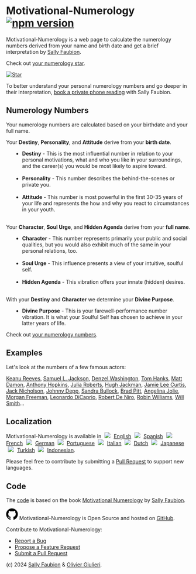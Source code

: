 # Motivational-Numerology [![npm version](https://img.shields.io/npm/v/motivational-numerology)](https://www.npmjs.com/package/motivational-numerology)

Motivational-Numerology is a web page to calculate the numerology numbers derived from your name and birth date and get a brief interpretation by [Sally Faubion](http://sallysnumbers.com/).

Check out [your numerology star](https://evoluteur.github.io/motivational-numerology/).

[![Star](https://raw.githubusercontent.com/evoluteur/motivational-numerology/master/pix/numerology-star-labels.gif)](https://evoluteur.github.io/motivational-numerology/)

To better understand your personal numerology numbers and go deeper in their interpretation, [book a private phone reading](https://sallysnumbers.com/services/) with Sally Faubion.

## Numerology Numbers

Your numerology numbers are calculated based on your birthdate and your full name.

Your **Destiny**, **Personality**, and **Attitude** derive from your **birth date**.

<ul style="margin-left:20px">
<li><strong>Destiny</strong> - <span>This is the most influential number in relation to your personal motivations, what and who you like in your surroundings, and the career(s) you would be most likely to aspire toward.
</span><br/><br/>

<li><strong>Personality</strong>
- <span>This number describes the behind-the-scenes or private you.
</span><br/><br/>

<li><strong>Attitude</strong>
- <span>This number is most powerful in the first 30-35 years of your life and represents the how and why you react to circumstances in your youth.
</span><br/><br/>
</ul>

 Your **Character**, **Soul Urge**, and **Hidden Agenda** derive from your **full name**.

<div style="padding-left:20px">
<ul>

<li><strong>Character</strong>
- <span>
This number represents primarily your public and social qualities, but you would also exhibit much of the same in your personal relations, too.
</span><br/><br/>

<li><strong>Soul Urge</strong>
- <span>
This influence presents a view of your intuitive, soulful self.
</span><br/><br/>

<li><strong>Hidden Agenda</strong>
- <span>
This vibration offers your innate (hidden) desires.
</span><br/><br/>

</div>


With your
**Destiny** and **Character** we determine your **Divine Purpose**.

<div style="padding-left:20px">
<ul>
<li><strong>Divine Purpose</strong>
- <span>
This is your farewell-performance number vibration. It is what your Soulful Self has chosen to achieve in your latter years of life.

</span>

 </div>

Check out [your numerology numbers](https://evoluteur.github.io/motivational-numerology/).


## Examples

Let's look at the numbers of a few famous actors:

[Keanu Reeves](https://evoluteur.github.io/motivational-numerology/?name=Keanu+Charles+Reeves&month=9&day=2&year=1964),
[Samuel L. Jackson](https://evoluteur.github.io/motivational-numerology/?name=Samuel+Leroy+Jackson&month=12&day=21&year=1948),
[Denzel Washington](https://evoluteur.github.io/motivational-numerology/?name=Denzel+Hayes+Washington+Junior&month=12&day=28&year=1954),
[Tom Hanks](https://evoluteur.github.io/motivational-numerology/?name=Thomas+Jeffrey+Hanks&month=7&day=9&year=1956),
[Matt Damon](https://evoluteur.github.io/motivational-numerology/?name=Matthew+Paige+Damon&month=8&day=8&year=1970),
[Anthony Hopkins](https://evoluteur.github.io/motivational-numerology/?name=Philip+Anthony+Hopkins&month=12&day=31&year=1937),
[Julia Roberts](https://evoluteur.github.io/motivational-numerology/?name=Julia+Fiona+Roberts&month=10&day=28&year=1967),
[Hugh Jackman](https://evoluteur.github.io/motivational-numerology/?name=Hugh+Michael+Jackman+AC&month=10&day=12&year=1968),
[Jamie Lee Curtis](https://evoluteur.github.io/motivational-numerology/?name=Jamie+Lee+Curtis&month=11&day=22&year=1958),
[Jack Nicholson](https://evoluteur.github.io/motivational-numerology/?name=John+Joseph+Nicholson&month=4&day=22&year=1937),
[Johnny Depp](https://evoluteur.github.io/motivational-numerology/?name=John+Christopher+Depp+II&month=6&day=9&year=1963),
[Sandra Bullock](https://evoluteur.github.io/motivational-numerology/?name=Sandra+Annette+Bullock&month=7&day=26&year=1964),
[Brad Pitt](https://evoluteur.github.io/motivational-numerology/?name=William+Bradley+Pitt&month=12&day=18&year=1963),
[Angelina Jolie](https://evoluteur.github.io/motivational-numerology/?name=Angelina+Jolie+Voight&month=6&day=4&year=1975),
[Morgan Freeman](https://evoluteur.github.io/motivational-numerology/?name=Morgan+Freeman&month=6&day=1&year=1937),
[Leonardo DiCaprio](https://evoluteur.github.io/motivational-numerology/?name=Leonardo+Wilhelm+DiCaprio&month=11&day=11&year=1974),
[Robert De Niro](https://evoluteur.github.io/motivational-numerology/?name=Robert+Anthony+De+Niro+Jr.&month=8&day=17&year=1943),
[Robin Williams](https://evoluteur.github.io/motivational-numerology/?name=Robin+McLaurin+Williams&month=7&day=21&year=1951),
[Will Smith](https://evoluteur.github.io/motivational-numerology/?name=Willard+Carroll+Smith+Jr.&month=9&day=25&year=1968)...


## Localization

Motivational-Numerology is available in <img src="https://evoluteur.github.io/motivational-numerology/pix/en.gif" style="margin:0 5px;"/> [English](https://evoluteur.github.io/motivational-numerology/)
<img src="https://evoluteur.github.io/motivational-numerology/pix/es.gif" style="margin:0 5px;"/> [Spanish](https://evoluteur.github.io/motivational-numerology/index-spanish.html)
<img src="https://evoluteur.github.io/motivational-numerology/pix/fr.gif" style="margin:0 5px;"/> [French](https://evoluteur.github.io/motivational-numerology/index-french.html)
<img src="https://evoluteur.github.io/motivational-numerology/pix/de.gif" style="margin:0 5px;"/> [German](https://evoluteur.github.io/motivational-numerology/index-german.html)
<img src="https://evoluteur.github.io/motivational-numerology/pix/pt.gif" style="margin:0 5px;"/> [Portuguese](https://evoluteur.github.io/motivational-numerology/index-portuguese.html)
<img src="https://evoluteur.github.io/motivational-numerology/pix/it.gif" style="margin:0 5px;"/> [Italian](https://evoluteur.github.io/motivational-numerology/index-italian.html)
<img src="https://evoluteur.github.io/motivational-numerology/pix/nl.gif" style="margin:0 5px;"/> [Dutch](https://evoluteur.github.io/motivational-numerology/index-dutch.html)
<img src="https://evoluteur.github.io/motivational-numerology/pix/jp.gif" style="margin:0 5px;"/> [Japanese](https://evoluteur.github.io/motivational-numerology/index-japanese.html)
<img src="https://evoluteur.github.io/motivational-numerology/pix/tr.gif" style="margin:0 5px;"/> [Turkish](https://evoluteur.github.io/motivational-numerology/index-turkish.html)
<img src="https://evoluteur.github.io/motivational-numerology/pix/id.gif" style="margin:0 5px;"/> [Indonesian](https://evoluteur.github.io/motivational-numerology/index-indonesian.html).

Please feel free to contribute by submitting a [Pull Request](https://github.com/evoluteur/motivational-numerology/pulls) to support new languages.

## Code

The [code](https://github.com/evoluteur/motivational-numerology) is based on the book [Motivational Numerology](https://www.amazon.com/Motivational-Numerology-Numbers-Affect-Your/dp/0929765974) by [Sally Faubion](http://sallysnumbers.com/).

[<svg height="32" aria-hidden="true" viewBox="0 0 16 16" version="1.1" width="32" data-view-component="true" class="octicon octicon-mark-github v-align-middle color-fg-default">
    <path d="M8 0c4.42 0 8 3.58 8 8a8.013 8.013 0 0 1-5.45 7.59c-.4.08-.55-.17-.55-.38 0-.27.01-1.13.01-2.2 0-.75-.25-1.23-.54-1.48 1.78-.2 3.65-.88 3.65-3.95 0-.88-.31-1.59-.82-2.15.08-.2.36-1.02-.08-2.12 0 0-.67-.22-2.2.82-.64-.18-1.32-.27-2-.27-.68 0-1.36.09-2 .27-1.53-1.03-2.2-.82-2.2-.82-.44 1.1-.16 1.92-.08 2.12-.51.56-.82 1.28-.82 2.15 0 3.06 1.86 3.75 3.64 3.95-.23.2-.44.55-.51 1.07-.46.21-1.61.55-2.33-.66-.15-.24-.6-.83-1.23-.82-.67.01-.27.38.01.53.34.19.73.9.82 1.13.16.45.68 1.31 2.69.94 0 .67.01 1.3.01 1.49 0 .21-.15.45-.55.38A7.995 7.995 0 0 1 0 8c0-4.42 3.58-8 8-8Z"></path>
</svg>](https://github.com/evoluteur/motivational-numerology) Motivational-Numerology is Open Source and hosted on [GitHub](https://github.com/evoluteur/motivational-numerology).

Contribute to Motivational-Numerology:

<ul>
<li>
<a href="https://github.com/evoluteur/motivational-numerology/labels/bug">Report a Bug</a>
</li>
<li><a href="https://github.com/evoluteur/motivational-numerology/labels/enhancement">Propose a Feature Request</a>
</li>
<li><a href="https://github.com/evoluteur/motivational-numerology/pulls">Submit a Pull Request</a>
</li>
</ul>


(c) 2024 [Sally Faubion](http://sallysnumbers.com/) & [Olivier Giulieri](https://evoluteur.github.io/).
